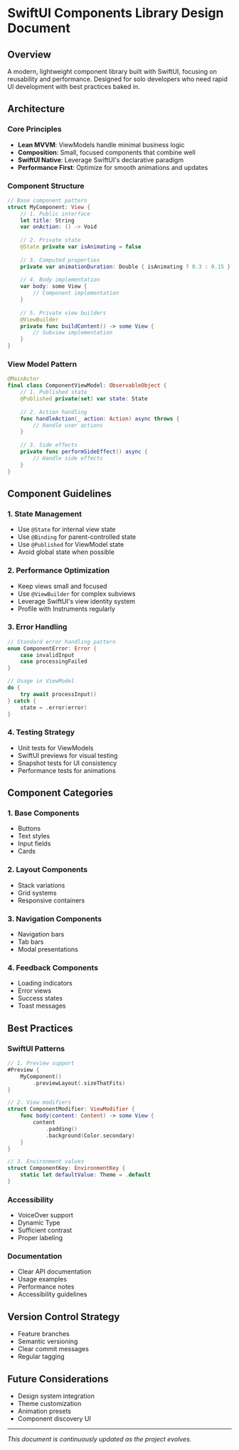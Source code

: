 # SwiftUI Components Library Design Document

## Overview
A modern, lightweight component library built with SwiftUI, focusing on reusability and performance. Designed for solo developers who need rapid UI development with best practices baked in.

## Architecture

### Core Principles
- **Lean MVVM**: ViewModels handle minimal business logic
- **Composition**: Small, focused components that combine well
- **SwiftUI Native**: Leverage SwiftUI's declarative paradigm
- **Performance First**: Optimize for smooth animations and updates

### Component Structure
```swift
// Base component pattern
struct MyComponent: View {
    // 1. Public interface
    let title: String
    var onAction: () -> Void
    
    // 2. Private state
    @State private var isAnimating = false
    
    // 3. Computed properties
    private var animationDuration: Double { isAnimating ? 0.3 : 0.15 }
    
    // 4. Body implementation
    var body: some View {
        // Component implementation
    }
    
    // 5. Private view builders
    @ViewBuilder
    private func buildContent() -> some View {
        // Subview implementation
    }
}
```

### View Model Pattern
```swift
@MainActor
final class ComponentViewModel: ObservableObject {
    // 1. Published state
    @Published private(set) var state: State
    
    // 2. Action handling
    func handleAction(_ action: Action) async throws {
        // Handle user actions
    }
    
    // 3. Side effects
    private func performSideEffect() async {
        // Handle side effects
    }
}
```

## Component Guidelines

### 1. State Management
- Use `@State` for internal view state
- Use `@Binding` for parent-controlled state
- Use `@Published` for ViewModel state
- Avoid global state when possible

### 2. Performance Optimization
- Keep views small and focused
- Use `@ViewBuilder` for complex subviews
- Leverage SwiftUI's view identity system
- Profile with Instruments regularly

### 3. Error Handling
```swift
// Standard error handling pattern
enum ComponentError: Error {
    case invalidInput
    case processingFailed
}

// Usage in ViewModel
do {
    try await processInput()
} catch {
    state = .error(error)
}
```

### 4. Testing Strategy
- Unit tests for ViewModels
- SwiftUI previews for visual testing
- Snapshot tests for UI consistency
- Performance tests for animations

## Component Categories

### 1. Base Components
- Buttons
- Text styles
- Input fields
- Cards

### 2. Layout Components
- Stack variations
- Grid systems
- Responsive containers

### 3. Navigation Components
- Navigation bars
- Tab bars
- Modal presentations

### 4. Feedback Components
- Loading indicators
- Error views
- Success states
- Toast messages

## Best Practices

### SwiftUI Patterns
```swift
// 1. Preview support
#Preview {
    MyComponent()
        .previewLayout(.sizeThatFits)
}

// 2. View modifiers
struct ComponentModifier: ViewModifier {
    func body(content: Content) -> some View {
        content
            .padding()
            .background(Color.secondary)
    }
}

// 3. Environment values
struct ComponentKey: EnvironmentKey {
    static let defaultValue: Theme = .default
}
```

### Accessibility
- VoiceOver support
- Dynamic Type
- Sufficient contrast
- Proper labeling

### Documentation
- Clear API documentation
- Usage examples
- Performance notes
- Accessibility guidelines

## Version Control Strategy
- Feature branches
- Semantic versioning
- Clear commit messages
- Regular tagging

## Future Considerations
- Design system integration
- Theme customization
- Animation presets
- Component discovery UI

---
*This document is continuously updated as the project evolves.* 